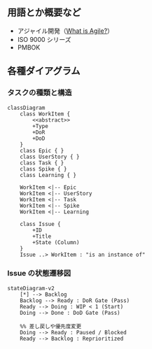 ## 用語とか概要など

- アジャイル開発（[What is Agile?](https://www.atlassian.com/agile)）
- ISO 9000 シリーズ
- PMBOK

## 各種ダイアグラム
### タスクの種類と構造

```mermaid
classDiagram
    class WorkItem {
        <<abstract>>
        +Type
        +DoR
        +DoD
    }
    class Epic { }
    class UserStory { }
    class Task { }
    class Spike { }
    class Learning { }

    WorkItem <|-- Epic
    WorkItem <|-- UserStory
    WorkItem <|-- Task
    WorkItem <|-- Spike
    WorkItem <|-- Learning

    class Issue {
        +ID
        +Title
        +State (Column)
    }
    Issue ..> WorkItem : "is an instance of"
```

### Issue の状態遷移図

```mermaid
stateDiagram-v2
    [*] --> Backlog
    Backlog --> Ready : DoR Gate (Pass)
    Ready --> Doing : WIP < 1 (Start)
    Doing --> Done : DoD Gate (Pass)
    
    %% 差し戻しや優先度変更
    Doing --> Ready : Paused / Blocked
    Ready --> Backlog : Reprioritized
```
